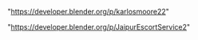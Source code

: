 "https://developer.blender.org/p/karlosmoore22"

"https://developer.blender.org/p/JaipurEscortService2"

 
 
